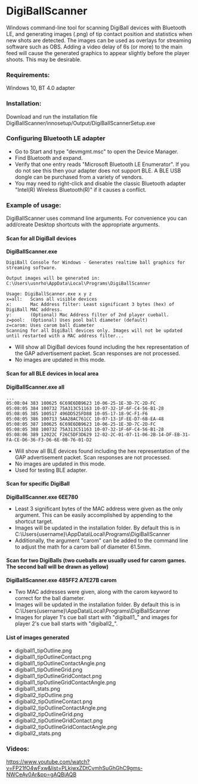 

# DigiBallScanner
Windows command-line tool for scanning DigiBall devices with Bluetooth LE, and generating images (.png) of tip contact position and statistics when new shots are detected. The images can be used as overlays for streaming software such as OBS. Adding a video delay of 6s (or more) to the main feed will cause the generated graphics to appear slightly before the player shoots. This may be desirable.

### Requirements:

Windows 10, BT 4.0 adapter

### Installation:

Download and run the installation file DigiBallScanner/innosetup/Output/DigiBallScannerSetup.exe

### Configuring Bluetooth LE adapter

 - Go to Start and type "devmgmt.msc" to open the Device Manager.
 - Find Bluetooth and expand.
 - Verify that one entry reads "Microsoft Bluetooth LE Enumerator". If you do not see this then your adapter does not support BLE. A BLE USB dongle can be purchased from a variety of vendors.
 - You may need to right-click and disable the classic Bluetooth adapter "Intel(R) Wireless Bluetooth(R)" if it causes a conflict.

### Example of usage:

DigiBallScanner uses command line arguments. For convenience you can add/create Desktop shortcuts with the appropriate arguments.

#### Scan for all DigiBall devices 

**DigiBallScanner.exe**

```
DigiBall Console for Windows - Generates realtime ball graphics for streaming software.

Output images will be generated in:
C:\Users\usnrho\AppData\Local\Programs\DigiBallScanner

Usage: DigiBallScanner.exe x y z
x=all:   Scans all visible devices
x:       Mac Address filter: Least significant 3 bytes (hex) of DigiBall MAC address.
y:       (Optional) Mac Address filter of 2nd player cueball.
z=pool:  (Optional) Uses pool ball diameter (default)
z=carom: Uses carom ball diameter
Scanning for all DigiBall devices only. Images will not be updated until restarted with a MAC address filter...
```

 - Will show all DigiBall devices found including the hex representation of the GAP advertisement packet. Scan responses are not processed.
 - No images are updated in this mode.

#### Scan for all BLE devices in local area 

**DigiBallScanner.exe all**

```
...
05:08:04 383 100625 6C69E6DB9623 10-06-25-1E-3D-7C-2D-FC
05:08:05 384 100732 75A313C51163 10-07-32-1F-6F-C4-56-B1-28
05:08:05 385 100517 496DD525FD88 10-05-17-18-9C-F1-F6
05:08:05 386 100713 5AA28AC761CC 10-07-13-1F-EE-D7-6B-EA-48
05:08:05 387 100625 6C69E6DB9623 10-06-25-1E-3D-7C-2D-FC
05:08:05 388 100732 75A313C51163 10-07-32-1F-6F-C4-56-B1-28
05:08:06 389 12022C F26C5DF3D629 12-02-2C-01-07-11-06-2B-14-DF-EB-31-FA-CE-D6-36-F3-D6-6E-0B-76-01-D2
```

 - Will show all BLE devices found including the hex representation of the GAP advertisement packet. Scan responses are not processed.
 - No images are updated in this mode.
 - Used for testing BLE adapter.

#### Scan for specific DigiBall 

**DigiBallScanner.exe 6EE780**

 - Least 3 significant bytes of the MAC address were given as the only argument. This can be easily accomplished by appending to the shortcut target.
 - Images will be updated in the installation folder. By default this is in C:\Users\{username}\AppData\Local\Programs\DigiBallScanner
 - Additionally, the argument "carom" can be added to the command line to adjust the math for a carom ball of diameter 61.5mm.
 
 #### Scan for two DigiBalls (two cueballs are usually used for carom games. The second ball will be drawn as yellow)

**DigiBallScanner.exe 485FF2 A7E27B carom**

 - Two MAC addresses were given, along with the carom keyword to correct for the ball diameter.
 - Images will be updated in the installation folder. By default this is in C:\Users\{username}\AppData\Local\Programs\DigiBallScanner
 - Images for player 1's cue ball start with "digiball1_" and images for player 2's cue ball starts with "digiball2_".

#### List of images generated
 - digiball1_tipOutline.png
 - digiball1_tipOutlineContact.png
 - digiball1_tipOutlineContactAngle.png
 - digiball1_tipOutlineGrid.png
 - digiball1_tipOutlineGridContact.png 
 - digiball1_tipOutlineGridContactAngle.png
 - digiball1_stats.png
 - digiball2_tipOutline.png
 - digiball2_tipOutlineContact.png
 - digiball2_tipOutlineContactAngle.png
 - digiball2_tipOutlineGrid.png
 - digiball2_tipOutlineGridContact.png 
 - digiball2_tipOutlineGridContactAngle.png
 - digiball2_stats.png

### Videos:

https://www.youtube.com/watch?v=FP21fO4wFxw&list=PLkjwxZDtCvmhSuGhGhC9gms-NWCeAy0Ar&pp=gAQBiAQB

